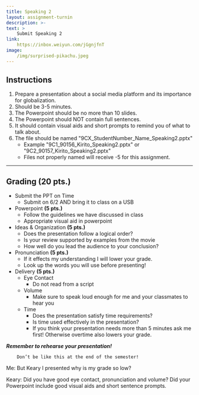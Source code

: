```yaml
---
title: Speaking 2
layout: assignment-turnin
description: >-
text: >
    Submit Speaking 2
link: 
    https://inbox.weiyun.com/jGgnjfnT
image: 
    /img/surprised-pikachu.jpeg
---
```

## Instructions
1. Prepare a presentation about a social media platform and its importance for globalization.
2. Should be 3-5 minutes.
3. The Powerpoint should be no more than 10 slides.
4. The Powerpoint should NOT contain full sentences. 
5. It should contain visual aids and short prompts to remind you of what to talk about.
6. The file should be named "9CX_StudentNumber_Name_Speaking2.pptx"
    - Example "9C1_90156_Kirito_Speaking2.pptx" or "9C2_90157_Kirito_Speaking2.pptx"
    - Files not properly named will receive -5 for this assignment.
---
## Grading (20 pts.)
- Submit the PPT on Time
    - Submit on 6/2 AND bring it to class on a USB
- Powerpoint **(5 pts.)**
    - Follow the guidelines we have discussed in class
    - Appropriate visual aid in powerpoint
- Ideas & Organization **(5 pts.)**
    - Does the presentation follow a logical order?
    - Is your review supported by examples from the movie
    - How well do you lead the audience to your conclusion?
- Pronunciation **(5 pts.)**
    - If it effects my understanding I will lower your grade.
    - Look up the words you will use before presenting! 
- Delivery **(5 pts.)**
    - Eye Contact
        - Do not read from a script
    - Volume
        - Make sure to speak loud enough for me and your classmates to hear you
    - Time
        - Does the presentation satisfy time requirements?
        - Is time used effectively in the presentation? 
        - If you think your presentation needs more than 5 minutes ask me first! Otherwise overtime also lowers your grade.

***Remember to rehearse your presentation!***

        Don’t be like this at the end of the semester!

Me: But Keary I presented why is my grade so low?

Keary: Did you have good eye contact, pronunciation and volume? Did your Powerpoint include good visual aids and short sentence prompts.